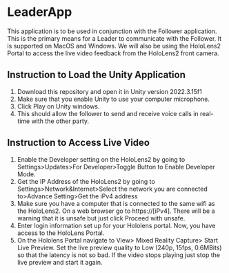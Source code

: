 # LeaderApp
This application is to be used in conjunction with the Follower application. This is the primary means for a Leader to communicate with the Follower. It is supported on MacOS and Windows. We will also be using the HoloLens2 Portal to access the live video feedback from the HoloLens2 front camera. 

## Instruction to Load the Unity Application
1) Download this repository and open it in Unity version 2022.3.15f1
2) Make sure that you enable Unity to use your computer microphone.
3) Click Play on Unity windows.
4) This should allow the follower to send and receive voice calls in real-time with the other party.

## Instruction to Access Live Video
1) Enable the Developer setting on the HoloLens2 by going to Settings>Updates>For Developer>Toggle Button to Enable Developer Mode.
2) Get the IP Address of the HoloLens2 by going to Settings>Network&Internet>Select the network you are connected to>Advance Setting>Get the iPv4 address
3) Make sure you have a computer that is connected to the same wifi as the HoloLens2. On a web browser go to https://[iPv4]. There will be a warning that it is unsafe but just click Proceed with unsafe.
4) Enter login information set up for your Hololens portal. Now, you have access to the HoloLens Portal.
5) On the Hololens Portal navigate to View> Mixed Reality Capture> Start Live Preview. Set the live preview quality to Low (240p, 15fps, 0.6MBits) so that the latency is not so bad. If the video stops playing just stop the live preview and start it again.


